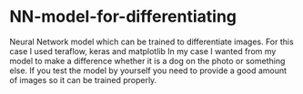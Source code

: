 # NN-model-for-differentiating
Neural Network model which can be trained to differentiate images.
For this case I used teraflow, keras and matplotlib
In my case I wanted from my model to make a difference whether it is a dog on the photo or something else.
If you test the model by yourself you need to provide a good amount of images so it can be trained properly.
